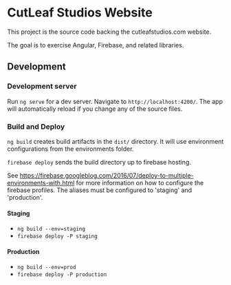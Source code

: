# CutLeaf Studios Website

This project is the source code backing the cutleafstudios.com website.

The goal is to exercise Angular, Firebase, and related libraries.

## Development

### Development server

Run `ng serve` for a dev server. Navigate to `http://localhost:4200/`. The app will automatically reload if you change any of the source files.

### Build and Deploy

`ng build` creates build artifacts in the `dist/` directory. It will use environment configurations from the environments folder.

`firebase deploy` sends the build directory up to firebase hosting.

See https://firebase.googleblog.com/2016/07/deploy-to-multiple-environments-with.html for more information on how to configure the firebase profiles.
The aliases must be configured to 'staging' and 'production'.

#### Staging

* `ng build --env=staging`
* `firebase deploy -P staging`

#### Production

* `ng build --env=prod`
* `firebase deploy -P production`
